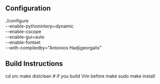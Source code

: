 ## Configuration

./configure \
  --enable-pythoninterp=dynamic \
  --enable-cscope \
  --enable-gui=auto \
  --enable-fontset \
  --with-compiledby="Antonios Hadjigeorgalis"

## Build Instructions
cd src
make distclean  # if you build Vim before
make
sudo make install
